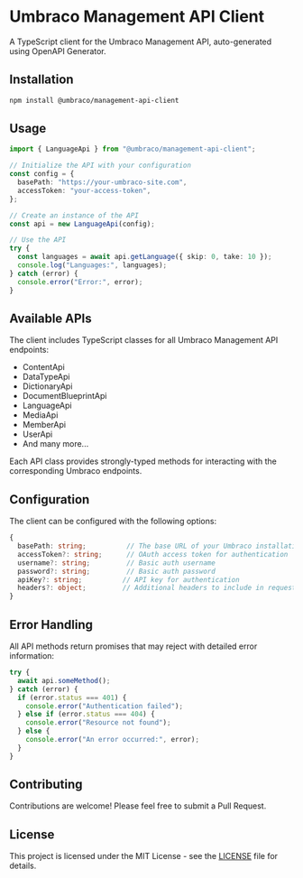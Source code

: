 # Umbraco Management API Client

A TypeScript client for the Umbraco Management API, auto-generated using OpenAPI Generator.

## Installation

```bash
npm install @umbraco/management-api-client
```

## Usage

```typescript
import { LanguageApi } from "@umbraco/management-api-client";

// Initialize the API with your configuration
const config = {
  basePath: "https://your-umbraco-site.com",
  accessToken: "your-access-token",
};

// Create an instance of the API
const api = new LanguageApi(config);

// Use the API
try {
  const languages = await api.getLanguage({ skip: 0, take: 10 });
  console.log("Languages:", languages);
} catch (error) {
  console.error("Error:", error);
}
```

## Available APIs

The client includes TypeScript classes for all Umbraco Management API endpoints:

- ContentApi
- DataTypeApi
- DictionaryApi
- DocumentBlueprintApi
- LanguageApi
- MediaApi
- MemberApi
- UserApi
- And many more...

Each API class provides strongly-typed methods for interacting with the corresponding Umbraco endpoints.

## Configuration

The client can be configured with the following options:

```typescript
{
  basePath: string;          // The base URL of your Umbraco installation
  accessToken?: string;      // OAuth access token for authentication
  username?: string;         // Basic auth username
  password?: string;         // Basic auth password
  apiKey?: string;          // API key for authentication
  headers?: object;         // Additional headers to include in requests
}
```

## Error Handling

All API methods return promises that may reject with detailed error information:

```typescript
try {
  await api.someMethod();
} catch (error) {
  if (error.status === 401) {
    console.error("Authentication failed");
  } else if (error.status === 404) {
    console.error("Resource not found");
  } else {
    console.error("An error occurred:", error);
  }
}
```

## Contributing

Contributions are welcome! Please feel free to submit a Pull Request.

## License

This project is licensed under the MIT License - see the [LICENSE](LICENSE) file for details.
